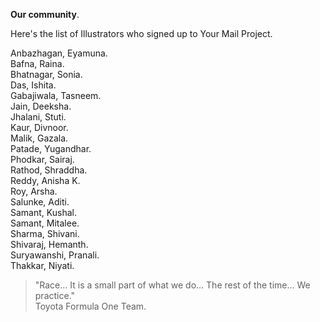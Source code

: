 **Our community**.

Here's the list of Illustrators who signed up to Your Mail Project.

Anbazhagan, Eyamuna.  
Bafna, Raina.  
Bhatnagar, Sonia.  
Das, Ishita.  
Gabajiwala, Tasneem.  
Jain, Deeksha.  
Jhalani, Stuti.  
Kaur, Divnoor.  
Malik, Gazala.  
Patade, Yugandhar.  
Phodkar, Sairaj.  
Rathod, Shraddha.  
Reddy, Anisha K.  
Roy, Arsha.  
Salunke, Aditi.  
Samant, Kushal.  
Samant, Mitalee.  
Sharma, Shivani.  
Shivaraj, Hemanth.  
Suryawanshi, Pranali.  
Thakkar, Niyati.

> "Race... It is a small part of what we do... The rest of the time... We practice."  
> Toyota Formula One Team.
